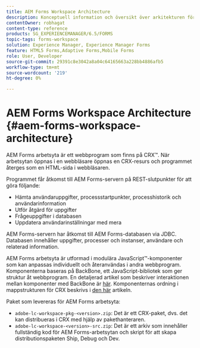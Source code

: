 ```yaml
---
title: AEM Forms Workspace Architecture
description: Konceptuell information och översikt över arkitekturen för arbetsytan i LiveCycle AEM Forms.
contentOwner: robhagat
content-type: reference
products: SG_EXPERIENCEMANAGER/6.5/FORMS
topic-tags: forms-workspace
solution: Experience Manager, Experience Manager Forms
feature: HTML5 Forms,Adaptive Forms,Mobile Forms
role: User, Developer
source-git-commit: 29391c8e3042a8a04c64165663a228bb4886afb5
workflow-type: tm+mt
source-wordcount: '219'
ht-degree: 0%

---
```


# AEM Forms Workspace Architecture {#aem-forms-workspace-architecture}

AEM Forms arbetsyta är ett webbprogram som finns på CRX™. När arbetsytan öppnas i en webbläsare öppnas en CRX-resurs och programmet återges som en HTML-sida i webbläsaren.

Programmet får åtkomst till AEM Forms-servern på REST-slutpunkter för att göra följande:

* Hämta användaruppgifter, processstartpunkter, processhistorik och användarinformation
* Utför åtgärd för uppgifter
* Frågeuppgifter i databasen
* Uppdatera användarinställningar med mera

AEM Forms-servern har åtkomst till AEM Forms-databasen via JDBC. Databasen innehåller uppgifter, processer och instanser, användare och relaterad information.

AEM Forms arbetsyta är utformad i modulära JavaScript™-komponenter som kan anpassas individuellt och återanvändas i andra webbprogram. Komponenterna baseras på BackBone, ett JavaScript-bibliotek som ger struktur åt webbprogram. En detaljerad artikel som beskriver interaktionen mellan komponenter med BackBone är [här](/help/forms/using/backbone-interaction.md). Komponenternas ordning i mappstrukturen för CRX beskrivs i [den här](/help/forms/using/folder-structure.md) artikeln.

Paket som levereras för AEM Forms arbetsyta:

* `adobe-lc-workspace-pkg-<version>.zip`: Det är ett CRX-paket, dvs. det kan distribueras i CRX med hjälp av pakethanteraren.
* `adobe-lc-workspace-<version>-src.zip`: Det är ett arkiv som innehåller fullständig kod för AEM Forms-arbetsytan och skript för att skapa distributionspaketen Ship, Debug och Dev.
